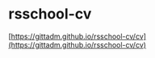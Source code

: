 # rsschool-cv

[https://gittadm.github.io/rsschool-cv/cv](https://gittadm.github.io/rsschool-cv/cv)

